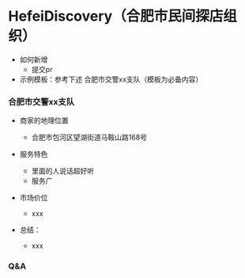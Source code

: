 # HefeiDiscovery（合肥市民间探店组织）

- 如何新增
  - 提交pr  
- 示例模板：参考下述 合肥市交警xx支队（模板为必备内容）
  
### 合肥市交警xx支队

- 商家的地理位置
  - 合肥市包河区望湖街道马鞍山路168号
- 服务特色
  - 里面的人说话超好听
  - 服务广
- 市场价位
  -  xxx

- 总结：
  - xxx


### Q&A
